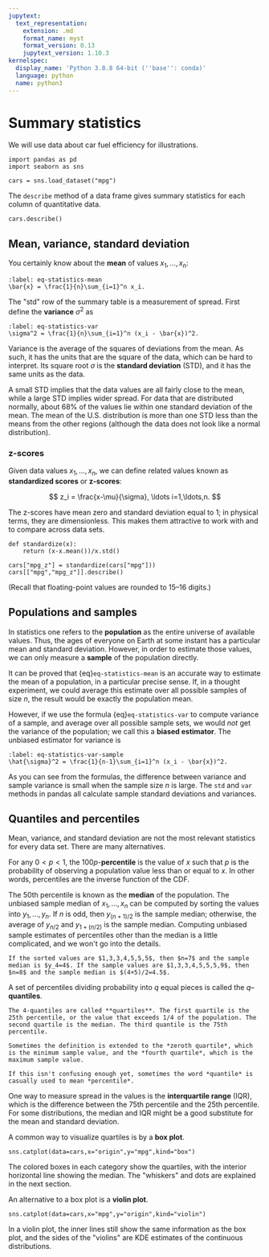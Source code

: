 ```yaml
---
jupytext:
  text_representation:
    extension: .md
    format_name: myst
    format_version: 0.13
    jupytext_version: 1.10.3
kernelspec:
  display_name: 'Python 3.8.8 64-bit (''base'': conda)'
  language: python
  name: python3
---
```


# Summary statistics

We will use data about car fuel efficiency for illustrations.

```{code-cell}
import pandas as pd
import seaborn as sns

cars = sns.load_dataset("mpg")
```

The `describe` method of a data frame gives summary statistics for each column of quantitative data.

```{code-cell}
cars.describe()
```

## Mean, variance, standard deviation

You certainly know about the **mean** of values $x_1,\ldots,x_n$:

```{math}
:label: eq-statistics-mean
\bar{x} = \frac{1}{n}\sum_{i=1}^n x_i.
```

The "std" row of the summary table is a measurement of spread. First define the **variance** $\sigma^2$ as 

```{math}
:label: eq-statistics-var
\sigma^2 = \frac{1}{n}\sum_{i=1}^n (x_i - \bar{x})^2.
```

Variance is the average of the squares of deviations from the mean. As such, it has the units that are the square of the data, which can be hard to interpret. Its square root $\sigma$ is the **standard deviation** (STD), and it has the same units as the data. 

A small STD implies that the data values are all fairly close to the mean, while a large STD implies wider spread. For data that are distributed normally, about 68% of the values lie within one standard deviation of the mean. The mean of the U.S. distribution is more than one STD less than the means from the other regions (although the data does not look like a normal distribution).

### z-scores

Given data values $x_1,\ldots,x_n$, we can define related values known as **standardized scores** or **z-scores**:

$$
z_i = \frac{x-\mu}{\sigma}, \ldots i=1,\ldots,n.
$$

The z-scores have mean zero and standard deviation equal to 1; in physical terms, they are dimensionless. This makes them attractive to work with and to compare across data sets. 

```{code-cell}
def standardize(x):
    return (x-x.mean())/x.std()

cars["mpg_z"] = standardize(cars["mpg"]))
cars[["mpg","mpg_z"]].describe()
```

(Recall that floating-point values are rounded to 15–16 digits.)

## Populations and samples

In statistics one refers to the **population** as the entire universe of available values. Thus, the ages of everyone on Earth at some instant has a particular mean and standard deviation. However, in order to estimate those values, we can only measure a **sample** of the population directly. 

It can be proved that {eq}`eq-statistics-mean` is an accurate way to estimate the mean of a population, in a particular precise sense. If, in a thought experiment, we could average this estimate over all possible samples of size $n$, the result would be exactly the population mean. 

However, if we use the formula {eq}`eq-statistics-var` to compute variance of a sample, and average over all possible sample sets, we would *not* get the variance of the population; we call this a **biased estimator**. The unbiased estimator for variance is

```{math}
:label: eq-statistics-var-sample
\hat{\sigma}^2 = \frac{1}{n-1}\sum_{i=1}^n (x_i - \bar{x})^2.
```

As you can see from the formulas, the difference between variance and sample variance is small when the sample size $n$ is large. The `std` and `var` methods in pandas all calculate sample standard deviations and variances.

## Quantiles and percentiles

Mean, variance, and standard deviation are not the most relevant statistics for every data set. There are many alternatives.

For any $0<p<1$, the $100p$-**percentile** is the value of $x$ such that $p$ is the probability of observing a population value less than or equal to $x$. In other words, percentiles are the inverse function of the CDF. 

The 50th percentile is known as the **median** of the population. The unbiased sample median of $x_1,\ldots,x_n$ can be computed by sorting the values into $y_1,\ldots,y_n$. If $n$ is odd, then $y_{(n+1)/2}$ is the sample median; otherwise, the average of $y_{n/2}$ and $y_{1+(n/2)}$ is the sample median. Computing unbiased sample estimates of percentiles other than the median is a little complicated, and we won't go into the details.

```{prf:example}
If the sorted values are $1,3,3,4,5,5,5$, then $n=7$ and the sample median is $y_4=4$. If the sample values are $1,3,3,4,5,5,5,9$, then $n=8$ and the sample median is $(4+5)/2=4.5$.
```

A set of percentiles dividing probability into $q$ equal pieces is called the $q$–**quantiles**.

```{prf:example}
The 4-quantiles are called **quartiles**. The first quartile is the 25th percentile, or the value that exceeds 1/4 of the population. The second quartile is the median. The third quantile is the 75th percentile. 

Sometimes the definition is extended to the *zeroth quartile*, which is the minimum sample value, and the *fourth quartile*, which is the maximum sample value.
```

```{warning}
If this isn't confusing enough yet, sometimes the word *quantile* is casually used to mean *percentile*.
```

One way to measure spread in the values is the **interquartile range** (IQR), which is the difference between the 75th percentile and the 25th percentile. For some distributions, the median and IQR might be a good substitute for the mean and standard deviation.

A common way to visualize quartiles is by a **box plot**.

```{code-cell} ipython3
sns.catplot(data=cars,x="origin",y="mpg",kind="box")
```

The colored boxes in each category show the quartiles, with the interior horizontal line showing the median. The "whiskers" and dots are explained in the next section. 

An alternative to a box plot is a **violin plot**.

```{code-cell} ipython3
sns.catplot(data=cars,x="mpg",y="origin",kind="violin")
```

In a violin plot, the inner lines still show the same information as the box plot, and the sides of the "violins" are KDE estimates of the continuous distributions.

